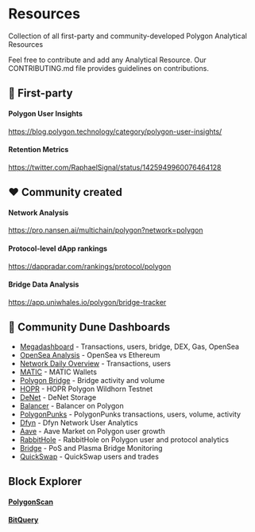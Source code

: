 # Resources
Collection of all first-party and community-developed Polygon Analytical Resources

Feel free to contribute and add any Analytical Resource. Our CONTRIBUTING.md file provides guidelines on contributions.

## 📅 First-party 
#### Polygon User Insights
https://blog.polygon.technology/category/polygon-user-insights/

#### Retention Metrics 
https://twitter.com/RaphaelSignal/status/1425949960076464128


## ❤️ Community created

#### Network Analysis
https://pro.nansen.ai/multichain/polygon?network=polygon

#### Protocol-level dApp rankings
https://dappradar.com/rankings/protocol/polygon 

#### Bridge Data Analysis
https://app.uniwhales.io/polygon/bridge-tracker


## 🔎 Community Dune Dashboards

- [Megadashboard](https://dune.xyz/KARTOD/Polygon-Mega-Dashboard) - Transactions, users, bridge, DEX, Gas, OpenSea
- [OpenSea Analysis](https://dune.xyz/rchen8/opensea) - OpenSea vs Ethereum
- [Network Daily Overview](https://dune.xyz/nascent/Polygon:0) - Transactions, users
- [MATIC](https://dune.xyz/datanut/Polygon-MATIC) - MATIC Wallets
- [Polygon Bridge](https://dune.xyz/nascent/Polygon-Bridge:-(Public)) - Bridge activity and volume
- [HOPR](https://dune.xyz/hoprnet/HOPR-Polygon-Test-Net) - HOPR Polygon Wildhorn Testnet
- [DeNet](https://dune.xyz/djdeniro/DeNet-Storage) - DeNet Storage
- [Balancer](https://dune.xyz/balancerlabs/Balancer-Polygon) - Balancer on Polygon
- [PolygonPunks](https://dune.xyz/ek247375/PolygonPunks) - PolygonPunks transactions, users, volume, activity
- [Dfyn](https://dune.xyz/vatsal/Dfyn.network) - Dfyn Network User Analytics
- [Aave](https://dune.xyz/aavegrantsdao/Aave-Polygon-Growth-WIP) - Aave Market on Polygon user growth
- [RabbitHole](https://dune.xyz/drethereum/RabbitHole:-Explore-Polygon) - RabbitHole on Polygon user and protocol analytics
- [Bridge](https://dune.xyz/lsquared/Matic-Polygon-Bridge-Monitoring) - PoS and Plasma Bridge Monitoring
- [QuickSwap](https://dune.xyz/natoshisakamoto/Quickswap-Polygon) - QuickSwap users and trades

## Block Explorer

#### [PolygonScan](https://polygonscan.com)

#### [BitQuery](https://explorer.bitquery.io/matic)
